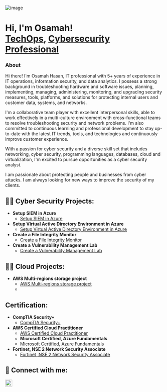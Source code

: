 ![image](https://github.com/MrOsamaHasan/MrOsamaHasan/assets/111244367/68989ed0-bac6-45fb-b0c9-d268f58e2efd)<h1>Hi, I'm Osamah! <br/><a href="https://github.com/MrOsamaHasan">TechOps</a>, <a href="https://www.linkedin.com/in/osamah-hasan/">Cybersecurity Professional</a></h1>

<section id="about me">
      <h3>About</h3>
      <p>Hi there! I'm Osamah Hasan, IT professional with 5+ years of experience in IT operations, information security, and data analytics. I possess a strong background in troubleshooting hardware and software issues, planning, implementing, managing, administering, monitoring, and upgrading security measures, tools, platforms, and solutions for protecting internal users and customer data, systems, and networks.

I'm a collaborative team player with excellent interpersonal skills, able to work effectively in a multi-culture environment with cross-functional teams to resolve troubleshooting security and network problems. I'm also committed to continuous learning and professional development to stay up-to-date with the latest IT trends, tools, and technologies and continuously improve customer experience.

With a passion for cyber security and a diverse skill set that includes networking, cyber security, programming languages, databases, cloud and virtualization, I'm excited to pursue opportunities as a cyber security analyst.
  
I am passionate about protecting people and businesses from cyber attacks. I am always looking for new ways to improve the security of my clients.</p>
    </section>


<h2>👨‍💻 Cyber Security Projects:</h2>

- <b>Setup SIEM in Azure </b>
  - [Setup SIEM in Azure](https:)
- <b>Setup Virtual Active Directory Environment in Azure </b>
  - [Setup Virtual Active Directory Environment in Azure](https:)
- <b>Create a File Integrity Monitor </b>
  - [Create a File Integrity Monitor](https:)
- <b>Create a Vulnerability Management Lab </b>
  - [Create a Vulnerability Management Lab](https:)

<h2>👨‍💻 Cloud Projects:</h2>

- <b>AWS Multi-regions storage project </b>
  - [AWS Multi-regions storage project](https://github.com/MrOsamaHasan/AWS_S3_project1)
  - 
<h2>Certification:</h2>

- <b>CompTIA Security+ </b>
  - [CompTIA Security+](https://www.linkedin.com/posts/osamah-hasan_im-happy-to-share-that-ive-obtained-a-new-activity-7063607685929209856-SSEF?utm_source=share&utm_medium=member_desktop)
- <b>AWS Certified Cloud Practitioner </b>
  - [AWS Certified Cloud Practitioner](https://www.linkedin.com/posts/osamah-hasan_aws-cloud-amazon-activity-7043251433739063296-dOa-?utm_source=share&utm_medium=member_desktop)
  - <b>Microsoft Certified, Azure Fundamentals </b>
  - [Microsoft Certified, Azure Fundamentals ](https://www.linkedin.com/posts/osamah-hasan_azure-cloudsecurity-cloudengineer-activity-7073368127320834048-JHze?utm_source=share&utm_medium=member_desktop)
- <b>Fortinet, NSE 2 Network Security Associate </b>
  - [Fortinet, NSE 2 Network Security Associate](https://www.linkedin.com/posts/osamah-hasan_fortinet-cyberdefense-cyberawareness-activity-7075401115588038656-YpOg?utm_source=share&utm_medium=member_desktop)

<h2> 🤳 Connect with me:</h2>

[<img align="left" alt="Osamah Hasan | LinkedIn" width="22px" src="https://cdn.jsdelivr.net/npm/simple-icons@v3/icons/linkedin.svg" />][linkedin]

[linkedin]: https://www.linkedin.com/in/osamah-hasan/

<!--
**joshmadakor1/joshmadakor1** is a ✨ _special_ ✨ repository because its `README.md` (this file) appears on your GitHub profile.

Here are some ideas to get you started:

- 🔭 I’m currently working on ...
- 🌱 I’m currently learning ...
- 👯 I’m looking to collaborate on ...
- 🤔 I’m looking for help with ...
- 💬 Ask me about ...
- 📫 How to reach me: ...
- 😄 Pronouns: ...
- ⚡ Fun fact: ...
-->

